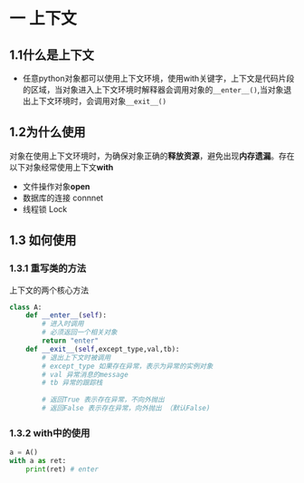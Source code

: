 # 一 上下文

## 1.1什么是上下文

- 任意python对象都可以使用上下文环境，使用with关键字，上下文是代码片段的区域，当对象进入上下文环境时解释器会调用对象的`__enter__()`,当对象退出上下文环境时，会调用对象`__exit__()`

## 1.2为什么使用

对象在使用上下文环境时，为确保对象正确的**释放资源**，避免出现**内存遗漏**。存在以下对象经常使用上下文**with**

- 文件操作对象**open**
- 数据库的连接 connnet
- 线程锁 Lock

## 1.3 如何使用

### 1.3.1 重写类的方法

上下文的两个核心方法

```python
class A:
    def __enter__(self):
        # 进入时调用
        # 必须返回一个相关对象
        return "enter"
    def __exit__(self,except_type,val,tb):
        # 退出上下文时被调用
        # except_type 如果存在异常，表示为异常的实例对象
        # val 异常消息的message
        # tb 异常的跟踪栈
        
        # 返回True 表示存在异常，不向外抛出
        # 返回False 表示存在异常，向外抛出 （默认False)
```

### 1.3.2 with中的使用

```python
a = A()
with a as ret:
	print(ret) # enter
```

# 
